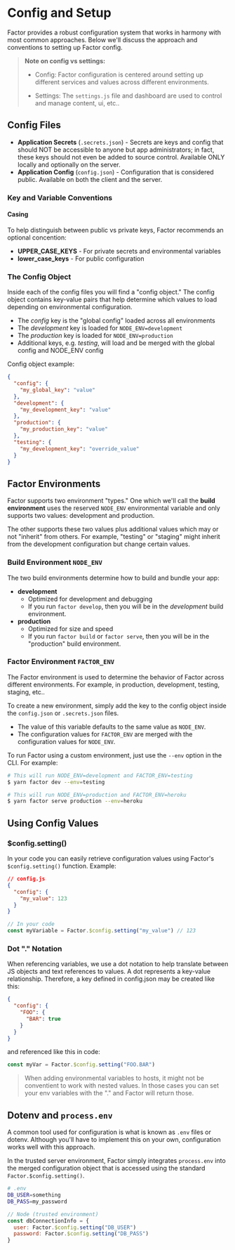 # Config and Setup

Factor provides a robust configuration system that works in harmony with most common approaches. Below we'll discuss the approach and conventions to setting up Factor config.

> **Note on config vs settings:** 
> 
> - Config: Factor configuration is centered around setting up different services and values across different environments.
> 
> - Settings: The `settings.js` file and dashboard are used to control and manage content, ui, etc.. 

## Config Files 

- **Application Secrets** (`.secrets.json`) - Secrets are keys and config that should NOT be accessible to anyone but app administrators; in fact, these keys should not even be added to source control. Available ONLY locally and optionally on the server. 
- **Application Config** (`config.json`) - Configuration that is considered public. Available on both the client and the server. 

### Key and Variable Conventions

#### Casing

To help distinguish between public vs private keys, Factor recommends an optional concention: 
- **UPPER_CASE_KEYS** - For private secrets and environmental variables
- **lower_case_keys** - For public configuration

### The Config Object

Inside each of the config files you will find a "config object." The config object contains key-value pairs that help determine which values to load depending on environmental configuration. 

- The *config* key is the "global config" loaded across all environments
- The *development* key is loaded for `NODE_ENV=development`
- The *production* key is loaded for `NODE_ENV=production` 
- Additional keys, e.g. *testing*, will load and be merged with the global config and NODE_ENV config

Config object example: 
```json
{
  "config": {
    "my_global_key": "value"
  }, 
  "development": {
    "my_development_key": "value"
  }, 
  "production": {
    "my_production_key": "value"
  }, 
  "testing": {
    "my_development_key": "override_value"
  }
}
```



## Factor Environments

Factor supports two environment "types." One which we'll call the **build environment** uses the reserved `NODE_ENV` environmental variable and only supports two values: development and production. 

The other supports these two values plus additional values which may or not "inherit" from others. For example, "testing" or "staging" might inherit from the development configuration but change certain values. 

### Build Environment `NODE_ENV`

The two build environments determine how to build and bundle your app: 

- **development**
  - Optimized for development and debugging
  - If you run `factor develop`, then you will be in the *development* build environment.
- **production**
  - Optimized for size and speed
  - If you run `factor build` or `factor serve`, then you will be in the "production" build environment.

### Factor Environment `FACTOR_ENV`

The Factor environment is used to determine the behavior of Factor across different environments. For example, in production, development, testing, staging, etc.. 

To create a new environment, simply add the key to the config object inside the `config.json` or `.secrets.json` files. 

- The value of this variable defaults to the same value as `NODE_ENV`. 
- The configuration values for `FACTOR_ENV` are merged with the configuration values for `NODE_ENV`.
  
To run Factor using a custom environment, just use the `--env` option in the CLI. For example: 

```bash
# This will run NODE_ENV=development and FACTOR_ENV=testing
$ yarn factor dev --env=testing

# This will run NODE_ENV=production and FACTOR_ENV=heroku
$ yarn factor serve production --env=heroku
```

## Using Config Values

### $config.setting()

In your code you can easily retrieve configuration values using Factor's `$config.setting()` function. Example: 
```json
// config.js
{
  "config": {
    "my_value": 123
  }
}
```
```javascript
// In your code
const myVariable = Factor.$config.setting("my_value") // 123

```

### Dot "." Notation

When referencing variables, we use a dot notation to help translate between JS objects and text references to values. A dot represents a key-value relationship. Therefore, a key defined in config.json may be created like this: 

```json
{
  "config": {
    "FOO": {
      "BAR": true
    }
  }
}
```

and referenced like this in code: 
```javascript
const myVar = Factor.$config.setting("FOO.BAR")
```

> When adding environmental variables to hosts, it might not be conventient to work with nested values. In those cases you can set your env variables with the "." and Factor will return those. 

## Dotenv and `process.env`

A common tool used for configuration is what is known as `.env` files or dotenv. Although you'll have to implement this on your own,  configuration works well with this approach. 

In the trusted server environment, Factor simply integrates `process.env` into the merged configuration object that is accessed using the standard `Factor.$config.setting()`.

```bash
# .env
DB_USER=something
DB_PASS=my_password
```

```javascript
// Node (trusted environment)
const dbConnectionInfo = {
  user: Factor.$config.setting("DB_USER")
  password: Factor.$config.setting("DB_PASS")
}
```